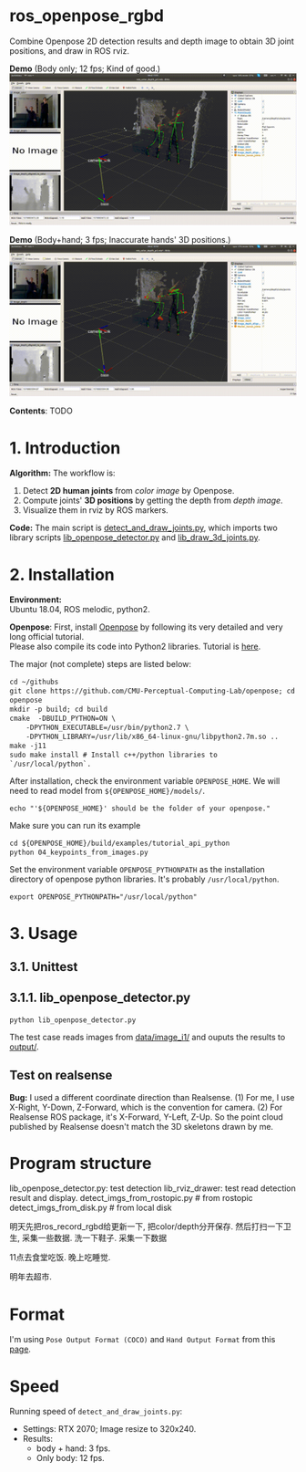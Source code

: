 ros_openpose_rgbd
==================================
Combine Openpose 2D detection results and depth image to obtain 3D joint positions, and draw in ROS rviz.

**Demo** (Body only; 12 fps; Kind of good.)
![](doc/video_demo/demo_no_hand.gif)

**Demo** (Body+hand; 3 fps; Inaccurate hands' 3D positions.)
![](doc/video_demo/demo_with_hand.gif)

**Contents**:
TODO

# 1. Introduction

**Algorithm:** The workflow is:
1. Detect **2D human joints** from *color image* by Openpose.
2. Compute joints' **3D positions** by getting the depth from *depth image*. 
4. Visualize them in rviz by ROS markers.

**Code:** The main script is [detect_and_draw_joints.py](detect_and_draw_joints.py), which imports two library scripts [lib_openpose_detector.py](lib_openpose_detector.py) and [lib_draw_3d_joints.py](lib_draw_3d_joints.py).

# 2. Installation

**Environment:**    
Ubuntu 18.04, ROS melodic, python2.

**Openpose**:
First, install [Openpose](https://github.com/CMU-Perceptual-Computing-Lab/openpose) by following its very detailed and very long official tutorial.  
Please also compile its code into Python2 libraries. Tutorial is [here](https://github.com/CMU-Perceptual-Computing-Lab/openpose/blob/master/doc/modules/python_module.md).

The major (not complete) steps are listed below:
``` 
cd ~/githubs
git clone https://github.com/CMU-Perceptual-Computing-Lab/openpose; cd openpose
mkdir -p build; cd build
cmake  -DBUILD_PYTHON=ON \
    -DPYTHON_EXECUTABLE=/usr/bin/python2.7 \
    -DPYTHON_LIBRARY=/usr/lib/x86_64-linux-gnu/libpython2.7m.so ..
make -j11
sudo make install # Install c++/python libraries to `/usr/local/python`.
```

After installation, check the environment variable `OPENPOSE_HOME`. We will need to read model from `${OPENPOSE_HOME}/models/`.
```
echo "'${OPENPOSE_HOME}' should be the folder of your openpose."
```

Make sure you can run its example 
```
cd ${OPENPOSE_HOME}/build/examples/tutorial_api_python
python 04_keypoints_from_images.py
```

Set the environment variable `OPENPOSE_PYTHONPATH` as the installation directory of openpose python libraries. It's probably `/usr/local/python`.
```
export OPENPOSE_PYTHONPATH="/usr/local/python"
```

# 3. Usage

## 3.1. Unittest


## 3.1.1. lib_openpose_detector.py
```
python lib_openpose_detector.py
```
The test case reads images from [data/image_i1/](data/image_i1/) and ouputs the results to [output/](output/).


## Test on realsense

**Bug:** I used a different coordinate direction than Realsense. (1) For me, I use X-Right, Y-Down, Z-Forward, which is the convention for camera. (2) For Realsense ROS package, it's X-Forward, Y-Left, Z-Up. So the point cloud published by Realsense doesn't match the 3D skeletons drawn by me.

# Program structure

lib_openpose_detector.py: test detection
lib_rviz_drawer: test read detection result and display.
detect_imgs_from_rostopic.py # from rostopic
detect_imgs_from_disk.py  # from local disk

明天先把ros_record_rgbd给更新一下, 把color/depth分开保存.
然后打扫一下卫生, 采集一些数据.
洗一下鞋子.
采集一下数据

11点去食堂吃饭.
晚上吃睡觉.

明年去超市.

# Format

I'm using `Pose Output Format (COCO)` and `Hand Output Format` from this [page](https://github.com/CMU-Perceptual-Computing-Lab/openpose/blob/master/doc/output.md).

# Speed

Running speed of `detect_and_draw_joints.py`:
* Settings: RTX 2070; Image resize to 320x240.
* Results:
    * body + hand: 3 fps.
    * Only body: 12 fps.

